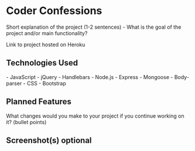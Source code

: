 <h1>Coder Confessions</h1>
Short explanation of the project (1-2 sentences) - What is the goal of the project and/or main functionality?

Link to project hosted on Heroku

<h2>Technologies Used</h2>
- JavaScript
- jQuery
- Handlebars
- Node.js
- Express
- Mongoose
- Body-parser
- CSS
- Bootstrap

<h2>Planned Features</h2>
What changes would you make to your project if you continue working on it? (bullet points)

<h2>Screenshot(s) optional</h2>
